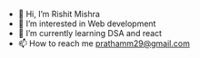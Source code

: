 - 👋 Hi, I’m Rishit Mishra
- 👀 I’m interested in Web development
- 🌱 I’m currently learning DSA and react
- 📫 How to reach me prathamm29@gmail.com

<!---
rishit974/rishit974 is a ✨ special ✨ repository because its `README.md` (this file) appears on your GitHub profile.
You can click the Preview link to take a look at your changes.
--->
